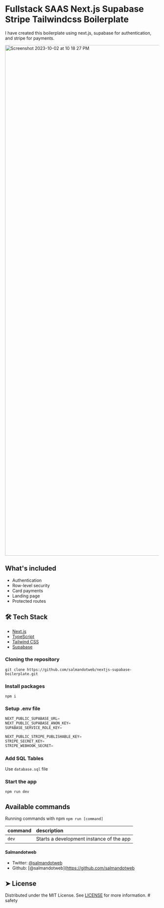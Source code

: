 # Fullstack SAAS Next.js Supabase Stripe Tailwindcss Boilerplate   
I have created this boilerplate using next.js, supabase for authentication, and stripe for payments.

<img width="1670" alt="Screenshot 2023-10-02 at 10 18 27 PM" src="https://github.com/salmandotweb/nextjs-supabase-boilerplate/assets/74504762/fa7d4c9a-855d-4a3d-9a6d-38cf2badff60">

## What's included    
- Authentication
- Row-level security
- Card payments
- Landing page
- Protected routes
## 🛠️ Tech Stack
- [Next.js](https://nextjs.org/)
- [TypeScript](https://www.typescriptlang.org/)
- [Tailwind CSS](https://tailwindcss.com/)
- [Supabase](https://supabase.com/)

### Cloning the repository

```shell
git clone https://github.com/salmandotweb/nextjs-supabase-boilerplate.git
```

### Install packages

```shell
npm i
```

### Setup .env file


```js
NEXT_PUBLIC_SUPABASE_URL=
NEXT_PUBLIC_SUPABASE_ANON_KEY=
SUPABASE_SERVICE_ROLE_KEY=

NEXT_PUBLIC_STRIPE_PUBLISHABLE_KEY=
STRIPE_SECRET_KEY=
STRIPE_WEBHOOK_SECRET=
```

### Add SQL Tables
Use `database.sql` file

### Start the app

```shell
npm run dev
```

## Available commands

Running commands with npm `npm run [command]`

| command         | description                              |
| :-------------- | :--------------------------------------- |
| `dev`           | Starts a development instance of the app |
#### Salmandotweb
- Twitter: [@salmandotweb](https://twitter.com/salmandotweb)
- Github: [@salmandotweb](https://github.com/salmandotweb
## ➤ License
Distributed under the MIT License. See [LICENSE](LICENSE) for more information.
#   s a f e t y  
 